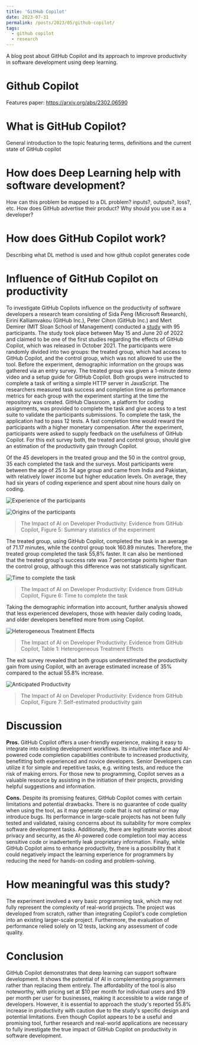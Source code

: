 ```yaml
---
title: 'GitHub Copilot'
date: 2023-07-31
permalink: /posts/2023/05/github-copilot/
tags:
  - github copilot
  - research
---
```


A blog post about GitHub Copilot and its approach to improve productivity in software development using deep learning.

Github Copilot
======

Features paper: https://arxiv.org/abs/2302.06590

What is GitHub Copilot?
======
General introduction to the topic featuring terms, definitions and the current state of GitHub copilot

How does Deep Learning help with software development?
======
How can this problem be mapped to a DL problem? inputs?, outputs?, loss?, etc.
How does GitHub advertise their product? Why should you use it as a developer?

How does GitHub Copilot work?
======
Describing what DL method is used and how github copilot generates code

Influence of GitHub Copilot on productivity
======
To investigate GitHub Copilots influence on the productivity of software developers a research team consisting of Sida Peng (Microsoft Research), Eirini Kalliamvakou (GitHub Inc.), Peter Cihon (GitHub Inc.) and Mert Demirer (MIT Sloan School of Management) conducted a [study](https://arxiv.org/abs/2302.06590) with 95 participants. The study took place between May 15 and June 20 of 2022 and claimed to be one of the first studies regarding the effects of GitHub Copilot, which was released in October 2021. 
The participants were randomly divided into two groups: the treated group, which had access to GitHub Copilot, and the control group, which was not allowed to use the tool. Before the experiment, demographic information on the groups was gathered via an entry survey. 
The treated group was given a 1-minute demo video and a setup guide for GitHub Copilot. Both groups were instructed to complete a task of writing a simple HTTP server in JavaScript.  The researchers measured task success and completion time as performance metrics for each group with the experiment starting at the time the repository was created. GitHub Classroom, a platform for coding assignments, was provided to complete the task and give access to a test suite to validate the participants submissions. To complete the task, the application had to pass 12 tests. A fast completion time would reward the participants with a higher monetary compensation. After the experiment, participants were asked to supply feedback on the usefulness of GitHub Copilot. For this exit survey both, the treated and control group, should give an estimation of the productivity gain through Copilot.

Of the 45 developers in the treated group and the 50 in the control group, 35 each completed the task and the surveys. Most participants were between the age of 25 to 34 age group and came from India and Pakistan, with relatively lower income but higher education levels. On average, they had six years of coding experience and spent about nine hours daily on coding.

![Experience of the participants](/images/demogr1.png "Experience of the participants")

![Origins of the participants](/images/demogr2.png "Origins of the participants")
  > The Impact of AI on Developer Productivity: Evidence from GitHub Copilot, Figure 5: Summary statistics of the experiment


The treated group, using GitHub Copilot, completed the task in an average of 71.17 minutes, while the control group took 160.89 minutes. Therefore, the treated group completed the task 55,8% faster. It can also be mentioned that the treated group's success rate was 7 percentage points higher than the control group, although this difference was not statistically significant. 

![Time to complete the task](/images/timecompleted.png "Time to complete the task")
  > The Impact of AI on Developer Productivity: Evidence from GitHub Copilot, Figure 6: Time to complete the task

Taking the demographic information into account, further analysis showed that less experienced developers, those with heavier daily coding loads, and older developers benefited more from using Copilot.

![Heterogeneous Treatment Effects](/images/table.png "Heterogeneous Treatment Effects")
  > The Impact of AI on Developer Productivity: Evidence from GitHub Copilot, Table 1: Heterogeneous Treatment Effects

The exit survey revealed that both groups underestimated the productivity gain from using Copilot, with an average estimated increase of 35% compared to the actual 55.8% increase. 

![Anticipated Productivity](/images/productivity.png "Anticipated Productivity")
  > The Impact of AI on Developer Productivity: Evidence from GitHub Copilot, Figure 7: Self-estimated productivity gain


Discussion
======

**Pros.** GitHub Copilot offers a user-friendly experience, making it easy to integrate into existing development workflows. Its intuitive interface and AI-powered code completion capabilities contribute to increased productivity, benefitting both experienced and novice developers. Senior Developers can utilize it for simple and repetitive tasks, e.g. writing tests, and reduce the risk of making errors. For those new to programming, Copilot serves as a valuable resource by assisting in the initiation of their projects, providing helpful suggestions and information.

**Cons.** Despite its promising features, GitHub Copilot comes with certain limitations and potential drawbacks. There is no guarantee of code quality when using the tool, as it may generate code that is not optimal or may introduce bugs. Its performance in large-scale projects has not been fully tested and validated, raising concerns about its suitability for more complex software development tasks. Additionally, there are legitimate worries about privacy and security, as the AI-powered code completion tool may access sensitive code or inadvertently leak proprietary information. Finally, while GitHub Copilot aims to enhance productivity, there is a possibility that it could negatively impact the learning experience for programmers by reducing the need for hands-on coding and problem-solving.

How meaningful was this study?
=========
The experiment involved a very basic programming task, which may not fully represent the complexity of real-world projects. The project was developed from scratch, rather than integrating Copilot's code completion into an existing larger-scale project. Furthermore, the evaluation of performance relied solely on 12 tests, lacking any assessment of code quality. 


Conclusion
======
GitHub Copilot demonstrates that deep learning can support software development. It shows the potential of AI in complementing programmers rather than replacing them entirely. The affordability of the tool is also noteworthy, with pricing set at $10 per month for individual users and $19 per month per user for businesses, making it accessible to a wide range of developers. However, it is essential to approach the study's reported 55.8% increase in productivity with caution due to the study's specific design and potential limitations. Even though Copilot appears to be a useful and promising tool, further research and real-world applications are necessary to fully investigate the true impact of GitHub Copilot on productivity in software development.

